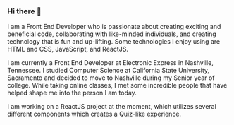 ### Hi there 👋

I am a Front End Developer who is passionate about creating exciting and beneficial code, collaborating with like-minded individuals, and creating technology that is fun and up-lifting.  Some technologies I enjoy using are HTML and CSS, JavaScript, and ReactJS.

I am currently a Front End Developer at Electronic Express in Nashville, Tennessee.  I studied Computer Science at California State University, Sacramento and decided to move to Nashville during my Senior year of college.  While taking online classes, I met some incredible people that have helped shape me into the person I am today.

I am working on a ReactJS project at the moment, which utilizes several different components which creates a Quiz-like experience.
